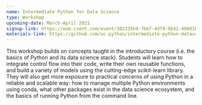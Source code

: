 ```yaml
---
name: Intermediate Python for Data Science
type: Workshop
upcoming-date: March-April 2021
signup-link: https://web.cvent.com/event/302335b9-7b67-4d79-9b41-490d16cb70cb/summary
materials-link: https://github.com/uc-python/intermediate-python-datasci
---
```

This workshop builds on concepts taught in the introductory course (i.e. the basics of Python and its data science stack).
Students will learn how to integrate control flow into their code, write their own reusable functions, and build a variety of models using the cutting-edge scikit-learn library.
They will also get more exposure to practical concerns of using Python in a reliable and scalable way: how to manage multiple Python environments using conda, what other packages exist in the data science ecosystem, and the basics of running Python from the command line.
